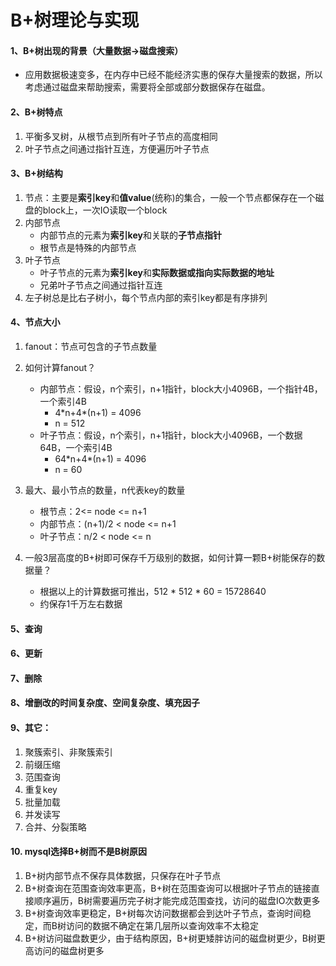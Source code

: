 # B+树理论与实现
#### 1、B+树出现的背景（大量数据->磁盘搜索）
* 应用数据极速变多，在内存中已经不能经济实惠的保存大量搜索的数据，所以考虑通过磁盘来帮助搜索，需要将全部或部分数据保存在磁盘。

#### 2、B+树特点

1. 平衡多叉树，从根节点到所有叶子节点的高度相同
1. 叶子节点之间通过指针互连，方便遍历叶子节点
#### 3、B+树结构
1. 节点：主要是**索引key**和**值value**(统称)的集合，一般一个节点都保存在一个磁盘的block上，一次IO读取一个block
1. 内部节点
    * 内部节点的元素为**索引key**和关联的**子节点指针**
    * 根节点是特殊的内部节点
1. 叶子节点
    * 叶子节点的元素为**索引key**和**实际数据或指向实际数据的地址**
    * 兄弟叶子节点之间通过指针互连
1. 左子树总是比右子树小，每个节点内部的索引key都是有序排列
#### 4、节点大小
1. fanout：节点可包含的子节点数量
1. 如何计算fanout？
    * 内部节点：假设，n个索引，n+1指针，block大小4096B，一个指针4B，一个索引4B
        * 4\*n+4\*(n+1) = 4096
        * n = 512
    * 叶子节点：假设，n个索引，n+1指针，block大小4096B，一个数据64B，一个索引4B
        * 64\*n+4\*(n+1) = 4096
        * n = 60
1. 最大、最小节点的数量，n代表key的数量
    * 根节点：2<= node <= n+1
    * 内部节点：(n+1)/2 < node <= n+1
    * 叶子节点：n/2 < node <= n

1. 一般3层高度的B+树即可保存千万级别的数据，如何计算一颗B+树能保存的数据量？
    * 根据以上的计算数据可推出，512 * 512 * 60 = 15728640
    * 约保存1千万左右数据

#### 5、查询
#### 6、更新
#### 7、删除
#### 8、增删改的时间复杂度、空间复杂度、填充因子
#### 9、其它：
1. 聚簇索引、非聚簇索引
1. 前缀压缩
1. 范围查询
1. 重复key
1. 批量加载
1. 并发读写
1. 合并、分裂策略

#### 10. mysql选择B+树而不是B树原因
1. B+树内部节点不保存具体数据，只保存在叶子节点
1. B+树查询在范围查询效率更高，B+树在范围查询可以根据叶子节点的链接直接顺序遍历，B树需要遍历完子树才能完成范围查找，访问的磁盘IO次数更多
1. B+树查询效率更稳定，B+树每次访问数据都会到达叶子节点，查询时间稳定，而B树访问的数据不确定在第几层所以查询效率不太稳定
1. B+树访问磁盘数更少，由于结构原因，B+树更矮胖访问的磁盘树更少，B树更高访问的磁盘树更多